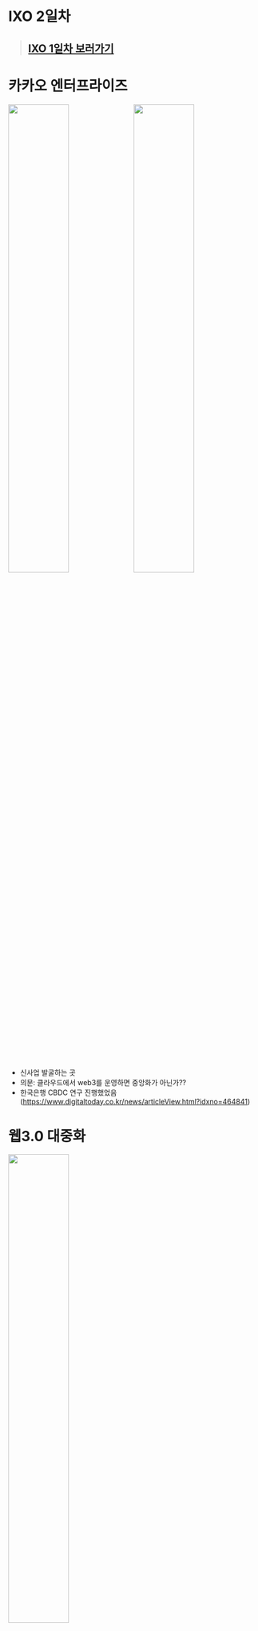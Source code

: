 # IXO 2일차

> ## [IXO 1일차 보러가기](../1/1일차.md)

# 카카오 엔터프라이즈
<img src="image.png" width="49%">
<img src="image-1.png" width="49%">

- 신사업 발굴하는 곳
- 의문: 클라우드에서 web3를 운영하면 중앙화가 아닌가??
- 한국은행 CBDC 연구 진행했었음 (https://www.digitaltoday.co.kr/news/articleView.html?idxno=464841)


# 웹3.0 대중화
<img src="image-2.png" width="49%">


# 자율 AI 생태계로
<img src="image-3.png" width="49%">
<img src="image-4.png" width="49%">

- Ai를 위한 인터넷 구축이 필요하다
- Search의 단계(keyword: 키워드 중심 검색, zero: 커서 올려놓으면 검색할것 추천해줌, predictive: 검색하기 전에 미리 예측해서 결과를 전달, generative: 검색이 아닌 생성형AI가 사용자를 고려하며 결과 도출)

# web3 on telegram
<img src="image-5.png" width="49%">

- Ton coin을 텔레그램 앱 안에서 사용할 수 있음 wallet

# FOBL
<img src="image-6.png" width="49%">
<img src="image-7.png" width="49%">

- 가상자산 거래소

# web3 도입방안
<img src="image-8.png" width="49%">
<img src="image-9.png" width="49%">
<img src="image-10.png" width="49%">
<img src="image-11.png" width="49%">
<img src="image-12.png" width="49%">
<img src="image-13.png" width="49%">

> INF cryptolab
- 기업에겐 web3가 새로운 고객을 확보하는 비즈니스 목적 (세계 1/2 대기업이 프로젝트 생성)
- 기업은 대부분 NFT로 프로젝트를 시작
- 사회적 효용은 서로간의 신뢰가 필요 (web2: 플랫폼화, web3: )
- 플랫폼의 한계점: 횡포, 거래량, 제한
- Web3 플랫폼의 장점: 소비자가 스스로 생산자가 되어(책임과 보상) 생태계 구축을 더 책임있음
- web3 비즈니스: 비즈니스 구조를 바꿀 수 있으므로 과열된 web2 시장에 도전할 수 있음

# HashKey
<img src="image-14.png" width="49%">

- 유저 자산 분리 등 법률이 세계적으로 구체적으로 되고 있고, 홍콩, 한국. 미국이 빠름
- Stable coin 의 자본 유입이 큰 상황
- 회사 소개: 토큰 기반 관련 사업 컨설팅+거래소도 운영
- 전체적인 우상향 예측, 트럼프는 코인 우호적, 조만간 금리 인하 등으로 자산이 암호화폐로 들어갈 예상

# BNB chain
<img src="image-15.png" width="49%">
<img src="image-16.png" width="49%">

- 빌더 사용자 생태계
- 온체인 데이터 간소화
- BNB체인 연동

# Moonshot
<img src="image-17.png" width="49%">

- 시장 트렌드 분석


# 단어
- sovereign: 독립적인
- MAU: Monthly Active Users
- OCT(Over The Counter): 주식/채권 등 비공식 거래


# 느낀점
컨설팅 회사인 INF cryptolab의 오태민님 발표가 인상깊어서 관련 내용으로 친구와 길을 걸으면서 여러 대화를 했다. web3는 중소기업에게 대기업으로 과열된 시장을 파고들 수 있는 괜찮은 방법이라고 소개하면서 근거로 생태계의 플랫폼 구축/동작 비용을 기업이 온전히 부담하는것이 아닌, 네트워크에게 부담하므로서 수수료를 낮추며 진입할 수 있다는 것이었다. 여기서 의문이 들었다. 비용에는 단순 돈이 아닌 사용자 경험(시간)들도 포함되므로 분산환경에서 비용 절감이 확실하게 될까??
- 친구랑 대화하면서 친구도 그렇지만, 내 생각에도 web2의 시장이 완전히 없어지고 web3으로 넘어가는것이 아닌, 융합된 상태로 갈 것 같다는 생각을 했다.
